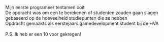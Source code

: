 Mijn eerste programeer tentamen ooit <br>
De opdracht was om een te berekenen of studenten zouden gaan slagen gebaseerd op de hoeveelheid studiepunten die ze hebben <br>
Opdracht gemaakts als eerstejaars gamedevelopment student bij de HVA 
<br> <br>
P.S. Ik heb er een 10 voor gekregen! 
